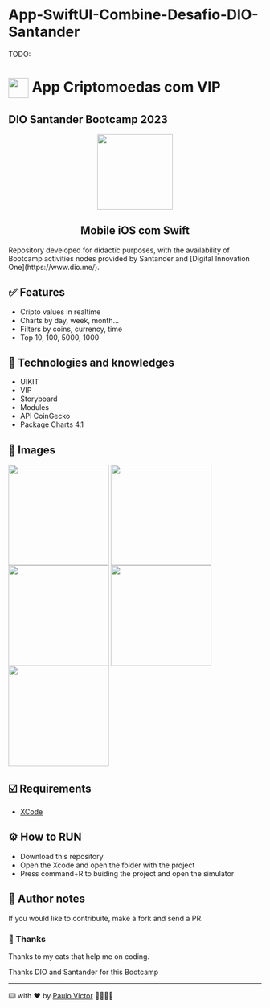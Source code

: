 # App-SwiftUI-Combine-Desafio-DIO-Santander

TODO:
<h1>
    <a href="https://www.dio.me/">
     <img align="center" width="40px" src="https://hermes.digitalinnovation.one/assets/diome/logo-minimized.png"></a>
   <span> App Criptomoedas com VIP </h1> <h2> DIO Santander Bootcamp 2023</span>
</h2>
       
<p align="center"> <img align="center" width="150px" src="https://hermes.dio.me/tracks/61d57203-7c43-4d8d-a3f0-833faa2ce680.png"></p>
  <h2 align="center">
    Mobile iOS com Swift
</h2>
Repository developed for didactic purposes, with the availability of Bootcamp activities nodes provided by Santander and  [Digital Innovation One](https://www.dio.me/).

## ✅ Features
- Cripto values in realtime
- Charts by day, week, month...
- Filters by coins, currency, time
- Top 10, 100, 5000, 1000


## 📱 Technologies and knowledges 
- UIKIT 
- VIP 
- Storyboard
- Modules
- API CoinGecko
- Package Charts 4.1


## 📲 Images
 <img align="center" width="200px" src="https://github.com/Paru369/Criptomoedas-VIP/blob/main/images/001.gif"></a>
  <img align="center" width="200px" src="https://github.com/Paru369/Criptomoedas-VIP/blob/main/images/001.png"></a>
   <img align="center" width="200px" src="https://github.com/Paru369/Criptomoedas-VIP/blob/main/images/002.png"></a>
    <img align="center" width="200px" src="https://github.com/Paru369/Criptomoedas-VIP/blob/main/images/003.png"></a>
     <img align="center" width="200px" src="https://github.com/Paru369/Criptomoedas-VIP/blob/main/images/Error.png"></a>
  
## ☑️ Requirements

- [XCode](https://developer.apple.com/xcode/)


## ⚙️ How to RUN

- Download this repository
- Open the Xcode and open the folder with the project
- Press command+R to buiding the project and open the simulator


## 📝 Author notes

If you would like to contribuite, make a fork and send a PR. 

### 🎁 Thanks

Thanks to my cats that help me on coding.


Thanks DIO and Santander for this Bootcamp

___

⌨️ with ❤️ by [Paulo Victor](https://github.com/Paru369) 👨🏾‍💻📱

